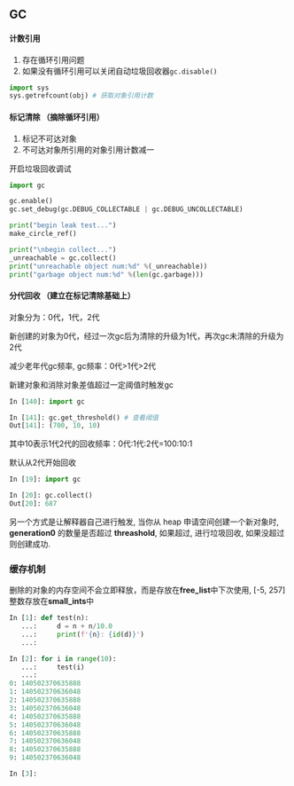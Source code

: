 



## GC

#### 计数引用

1. 存在循环引用问题
2. 如果没有循环引用可以关闭自动垃圾回收器`gc.disable()`

```python
import sys
sys.getrefcount(obj) # 获取对象引用计数
```



#### 标记清除 （摘除循环引用）

1. 标记不可达对象
2. 不可达对象所引用的对象引用计数减一

开启垃圾回收调试

```python
import gc

gc.enable()
gc.set_debug(gc.DEBUG_COLLECTABLE | gc.DEBUG_UNCOLLECTABLE)

print("begin leak test...")
make_circle_ref()

print("\nbegin collect...")
_unreachable = gc.collect()
print("unreachable object num:%d" %(_unreachable))
print("garbage object num:%d" %(len(gc.garbage))) 
```



#### 分代回收 （建立在标记清除基础上）

对象分为：0代，1代，2代

新创建的对象为0代，经过一次gc后为清除的升级为1代，再次gc未清除的升级为2代

减少老年代gc频率, gc频率：0代>1代>2代

新建对象和消除对象差值超过一定阈值时触发gc

```python
In [140]: import gc

In [141]: gc.get_threshold() # 查看阈值
Out[141]: (700, 10, 10)
```

其中10表示1代2代的回收频率：0代:1代:2代=100:10:1

默认从2代开始回收

```python
In [19]: import gc

In [20]: gc.collect()
Out[20]: 687
```

另一个方式是让解释器自己进行触发, 当你从 heap 申请空间创建一个新对象时, **generation0** 的数量是否超过 **threashold**, 如果超过, 进行垃圾回收, 如果没超过则创建成功.



### 缓存机制

删除的对象的内存空间不会立即释放，而是存放在**free_list**中下次使用, [-5, 257] 整数存放在**small_ints**中

```python
In [1]: def test(n):
   ...:     d = n + n/10.0
   ...:     print(f'{n}: {id(d)}')
   ...:

In [2]: for i in range(10):
   ...:     test(i)
   ...:
0: 140502370635888
1: 140502370636048
2: 140502370635888
3: 140502370636048
4: 140502370635888
5: 140502370636048
6: 140502370635888
7: 140502370636048
8: 140502370635888
9: 140502370636048

In [3]:
```

